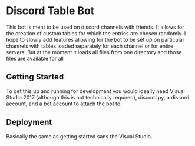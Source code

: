 # Discord Table Bot

This bot is ment to be used on discord channels with friends. It allows for the creation
of custom tables for which the entries are chosen randomly. I hope to slowly add features
allowing for the bot to be set up on particular channels with tables loaded separately
for each channel or for entire servers. But at the moment it loads all files from one
directory and those files are available for all

## Getting Started

To get this up and running for development you would ideally need Visual Studio 2017
(although this is not technically required), discord.py, a discord account, and a bot
account to attach the bot to.

## Deployment

Basically the same as getting started sans the Visual Studio.